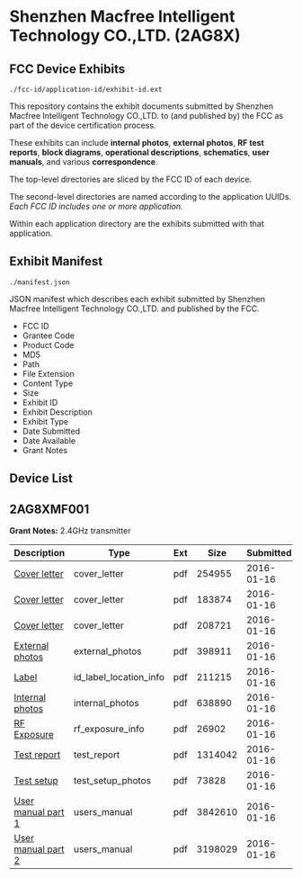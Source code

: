# Shenzhen Macfree Intelligent Technology CO.,LTD. (2AG8X)
## FCC Device Exhibits

```
./fcc-id/application-id/exhibit-id.ext
```

This repository contains the exhibit documents submitted by Shenzhen Macfree Intelligent Technology CO.,LTD. to (and published by) the FCC as part of the device certification process.

These exhibits can include **internal photos**, **external photos**, **RF test reports**, **block diagrams**, **operational descriptions**, **schematics**, **user manuals**, and various **correspondence**.

The top-level directories are sliced by the FCC ID of each device.

The second-level directories are named according to the application UUIDs. *Each FCC ID includes one or more application.*

Within each application directory are the exhibits submitted with that application. 

## Exhibit Manifest

```
./manifest.json
```

JSON manifest which describes each exhibit submitted by Shenzhen Macfree Intelligent Technology CO.,LTD. and published by the FCC.

- FCC ID
- Grantee Code
- Product Code
- MD5
- Path
- File Extension
- Content Type
- Size
- Exhibit ID
- Exhibit Description
- Exhibit Type
- Date Submitted
- Date Available
- Grant Notes

## Device List
## 2AG8XMF001
**Grant Notes:** 2.4GHz transmitter

| Description | Type | Ext | Size | Submitted | Available |
| ----------- | ---- | --- | ---- | --------- | --------- |
| [Cover letter](2AG8XMF001/c76ddcc0a334c958745d3313e113cb5a/2874880.pdf) | cover_letter | pdf | 254955 | 2016-01-16 | 2016-01-16 |
| [Cover letter](2AG8XMF001/c76ddcc0a334c958745d3313e113cb5a/2874881.pdf) | cover_letter | pdf | 183874 | 2016-01-16 | 2016-01-16 |
| [Cover letter](2AG8XMF001/c76ddcc0a334c958745d3313e113cb5a/2874882.pdf) | cover_letter | pdf | 208721 | 2016-01-16 | 2016-01-16 |
| [External photos](2AG8XMF001/c76ddcc0a334c958745d3313e113cb5a/2874883.pdf) | external_photos | pdf | 398911 | 2016-01-16 | 2016-01-16 |
| [Label](2AG8XMF001/c76ddcc0a334c958745d3313e113cb5a/2874884.pdf) | id_label_location_info | pdf | 211215 | 2016-01-16 | 2016-01-16 |
| [Internal photos](2AG8XMF001/c76ddcc0a334c958745d3313e113cb5a/2874885.pdf) | internal_photos | pdf | 638890 | 2016-01-16 | 2016-01-16 |
| [RF Exposure](2AG8XMF001/c76ddcc0a334c958745d3313e113cb5a/2874887.pdf) | rf_exposure_info | pdf | 26902 | 2016-01-16 | 2016-01-16 |
| [Test report](2AG8XMF001/c76ddcc0a334c958745d3313e113cb5a/2874889.pdf) | test_report | pdf | 1314042 | 2016-01-16 | 2016-01-16 |
| [Test setup](2AG8XMF001/c76ddcc0a334c958745d3313e113cb5a/2874890.pdf) | test_setup_photos | pdf | 73828 | 2016-01-16 | 2016-01-16 |
| [User manual part 1](2AG8XMF001/c76ddcc0a334c958745d3313e113cb5a/2874891.pdf) | users_manual | pdf | 3842610 | 2016-01-16 | 2016-01-16 |
| [User manual part 2](2AG8XMF001/c76ddcc0a334c958745d3313e113cb5a/2874892.pdf) | users_manual | pdf | 3198029 | 2016-01-16 | 2016-01-16 |
